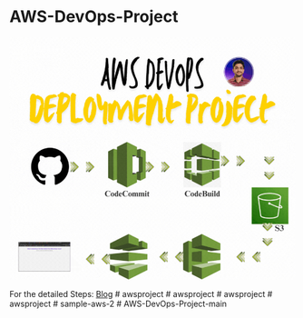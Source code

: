 # AWS-DevOps-Project
![Logo](https://github.com/harshitsahu2311/AWS-DevOps-Project/blob/main/CodeCommit%20(1).gif)

For the detailed Steps: [Blog](https://harshitsahu2311.hashnode.dev/project-aws-devops-deployment)
#   a w s p r o j e c t 
 
 #   a w s p r o j e c t 
 
 #   a w s p r o j e c t 
 
 #   a w s p r o j e c t 
 
 #   s a m p l e - a w s - 2 
 
 #   A W S - D e v O p s - P r o j e c t - m a i n 
 
 